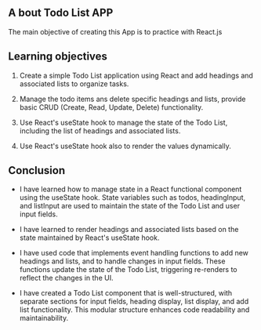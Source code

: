 ## A bout Todo List APP
The main objective of creating this App is to practice with React.js

## Learning objectives
1. Create a simple Todo List application using React and add headings and     associated lists to organize tasks.

2. Manage the todo items ans delete specific headings and lists, provide basic CRUD (Create, Read, Update, Delete) functionality.

3. Use React's useState hook to manage the state of the Todo List, including the list of headings and associated lists.

4. Use React's useState hook also to render the values dynamically.

## Conclusion

- I have learned how to manage state in a React functional component using the useState hook. State variables such as todos, headingInput, and listInput are used to maintain the state of the Todo List and user input fields.

- I have learned to render headings and associated lists based on the state maintained by React's useState hook.

- I have used code that implements event handling functions to add new headings and lists, and to handle changes in input fields. These functions update the state of the Todo List, triggering re-renders to reflect the changes in the UI.

- I have created a Todo List component that is well-structured, with separate sections for input fields, heading display, list display, and add list functionality. This modular structure enhances code readability and maintainability.